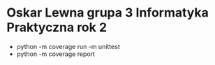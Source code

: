 # Oskar Lewna grupa 3 Informatyka Praktyczna rok 2

- python -m coverage run -m unittest
- python -m coverage report
